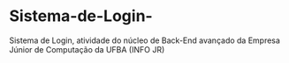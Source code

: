 # Sistema-de-Login-
Sistema de Login, atividade do núcleo de Back-End avançado da Empresa Júnior de Computação da UFBA (INFO JR)
